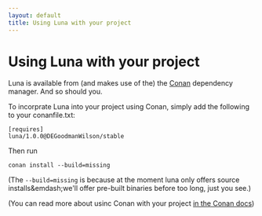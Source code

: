 ```yaml
---
layout: default
title: Using Luna with your project
---
```


# Using Luna with your project

Luna is available from (and makes use of the) the [Conan](https://www.conan.io) dependency manager. And so should you.

To incorprate Luna into your project using Conan, simply add the following to your conanfile.txt:

    [requires]
    luna/1.0.0@DEGoodmanWilson/stable

Then run

    conan install --build=missing

(The `--build=missing` is because at the moment luna only offers source installs&emdash;we'll offer pre-built binaries before too long, just you see.)

(You can read more about usinc Conan with your project [in the Conan docs](http://docs.conan.io/en/latest/))
